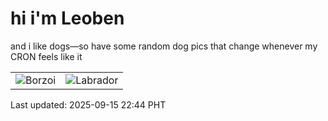 # hi i'm Leoben

and i like dogs—so have some random dog pics that change whenever my CRON feels like it

|  |  |
|--------|----------|
| ![Borzoi](https://random-dog-vercel.vercel.app/api/random-borzoi?v=1757947477) | ![Labrador](https://random-dog-vercel.vercel.app/api/random-labrador?v=1757947477) |

Last updated: 2025-09-15 22:44 PHT
